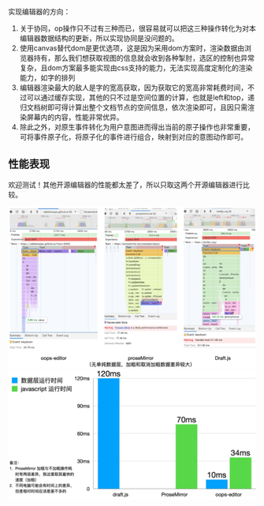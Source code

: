 实现编辑器的方向：
1. 关于协同，op操作只不过有三种而已，很容易就可以把这三种操作转化为对本编辑器数据结构的更新，所以实现协同是没问题的。
2. 使用canvas替代dom是更优选项，这是因为采用dom方案时，渲染数据由浏览器持有，那么我们想获取视图的信息就会收到各种掣肘，选区的控制也异常复杂，且dom方案最多能实现由css支持的能力，无法实现高度定制化的渲染能力，如字的排列
3. 编辑器渲染最大的敌人是字的宽高获取，因为获取它的宽高非常耗费时间，不过可以通过缓存实现，其他的只不过是空间位置的计算，也就是left和top，递归文档树即可得计算出整个文档节点的空间信息，依次渲染即可，且因只需渲染屏幕内的内容，性能非常优异。
4. 除此之外，对原生事件转化为用户意图进而得出当前的原子操作也非常重要，可将事件原子化，将原子化的事件进行组合，映射到对应的意图动作即可。

## 性能表现

欢迎测试！其他开源编辑器的性能都太差了，所以只取这两个开源编辑器进行比较。

![avatar](./perf.png)
![avatar](./graph.png)
